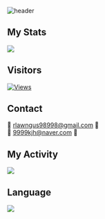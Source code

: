 ![header](https://capsule-render.vercel.app/api?type=wave&color=auto&height=250&section=header&text=SSAFY%20gunnyKim98&fontSize=80)


## My Stats
![](http://github-profile-summary-cards.vercel.app/api/cards/stats?username=gunnyKim98&theme=solarized)

## Visitors
[![Views](https://hits.seeyoufarm.com/api/count/incr/badge.svg?url=https%3A%2F%2Fgithub.com%2FgunnyKim98&count_bg=%238F3DC8&title_bg=%23555555&icon=tapas.svg&icon_color=%23E7E7E7&title=hits&edge_flat=false)](https://hits.seeyoufarm.com)

## Contact
🌱 rlawngus98998@gmail.com 🌱 <br/>
🌱 9999kjh@naver.com 🌱

## My Activity
![](http://github-profile-summary-cards.vercel.app/api/cards/productive-time?username=gunnyKim98&theme=solarized&utcOffset=8)

## Language
 <img src="https://img.shields.io/badge/Python-3766AB?style=flat-square&logo=Python&logoColor=white"/>

<!--
**gunnyKim98/gunnyKim98** is a ✨ _special_ ✨ repository because its `README.md` (this file) appears on your GitHub profile.

Here are some ideas to get you started:

- 🔭 I’m currently working on ...
- 🌱 I’m currently learning ...
- 👯 I’m looking to collaborate on ...
- 🤔 I’m looking for help with ...
- 💬 Ask me about ...
- 📫 How to reach me: ...
- 😄 Pronouns: ...
- ⚡ Fun fact: ...
-->
